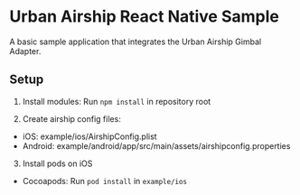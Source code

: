 # Urban Airship React Native Sample

A basic sample application that integrates the Urban Airship Gimbal Adapter.

## Setup

1) Install modules: Run `npm install` in repository root

2) Create airship config files:
  - iOS: example/ios/AirshipConfig.plist
  - Android: example/android/app/src/main/assets/airshipconfig.properties

3) Install pods on iOS
 - Cocoapods: Run `pod install` in `example/ios`


